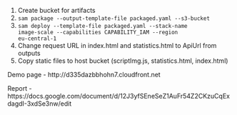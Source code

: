 1. Create bucket for artifacts
2. <code>sam package --output-template-file packaged.yaml --s3-bucket <artifact-bucket></code>
3. <code>sam deploy --template-file packaged.yaml --stack-name image-scale --capabilities CAPABILITY_IAM --region eu-central-1</code>
4. Change request URL in index.html and statistics.html to ApiUrl from outputs
5. Copy static files to host bucket (scriptImg.js, statistics.html, index.html)

<p>Demo page - http://d335dazbbhohn7.cloudfront.net </p>
<p>Report - https://docs.google.com/document/d/12J3yfSEneSeZ1AuFr54Z2CKzuCqExdagdI-3xdSe3nw/edit</p>

